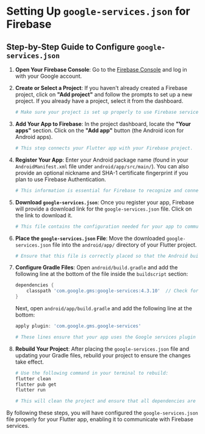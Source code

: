 # Setting Up `google-services.json` for Firebase

## Step-by-Step Guide to Configure `google-services.json`

1. **Open Your Firebase Console**: Go to the [Firebase Console](https://console.firebase.google.com/) and log in with your Google account.

2. **Create or Select a Project**: If you haven't already created a Firebase project, click on **"Add project"** and follow the prompts to set up a new project. If you already have a project, select it from the dashboard.

    ```bash
    # Make sure your project is set up properly to use Firebase services.
    ```

3. **Add Your App to Firebase**: In the project dashboard, locate the **"Your apps"** section. Click on the **"Add app"** button (the Android icon for Android apps).

    ```bash
    # This step connects your Flutter app with your Firebase project.
    ```

4. **Register Your App**: Enter your Android package name (found in your `AndroidManifest.xml` file under `android/app/src/main/`). You can also provide an optional nickname and SHA-1 certificate fingerprint if you plan to use Firebase Authentication.

    ```bash
    # This information is essential for Firebase to recognize and connect with your app.
    ```

5. **Download `google-services.json`**: Once you register your app, Firebase will provide a download link for the `google-services.json` file. Click on the link to download it.

    ```bash
    # This file contains the configuration needed for your app to communicate with Firebase services.
    ```

6. **Place the `google-services.json` File**: Move the downloaded `google-services.json` file into the `android/app/` directory of your Flutter project.

    ```bash
    # Ensure that this file is correctly placed so that the Android build process can find it.
    ```

7. **Configure Gradle Files**: Open `android/build.gradle` and add the following line at the bottom of the file inside the `buildscript` section:

    ```gradle
    dependencies {
        classpath 'com.google.gms:google-services:4.3.10'  // Check for the latest version
    }
    ```

    Next, open `android/app/build.gradle` and add the following line at the bottom:

    ```gradle
    apply plugin: 'com.google.gms.google-services'
    ```

    ```bash
    # These lines ensure that your app uses the Google services plugin during the build process.
    ```

8. **Rebuild Your Project**: After placing the `google-services.json` file and updating your Gradle files, rebuild your project to ensure the changes take effect.

    ```bash
    # Use the following command in your terminal to rebuild:
    flutter clean
    flutter pub get
    flutter run
    ```

    ```bash
    # This will clean the project and ensure that all dependencies are reloaded.
    ```

By following these steps, you will have configured the `google-services.json` file properly for your Flutter app, enabling it to communicate with Firebase services.
